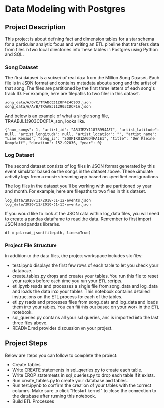 # Data Modeling with Postgres

## Project Description

This project is about defining fact and dimension tables for a star schema for a particular analytic focus and writing an ETL pipeline that transfers data from files in two local directories into these tables in Postgres using Python and SQL.

### Song Dataset

The first dataset is a subset of real data from the Million Song Dataset. Each file is in JSON format and contains metadata about a song and the artist of that song. The files are partitioned by the first three letters of each song's track ID. For example, here are filepaths to two files in this dataset.

`song_data/A/B/C/TRABCEI128F424C983.json`  
`song_data/A/A/B/TRAABJL12903CDCF1A.json`

And below is an example of what a single song file, TRAABJL12903CDCF1A.json, looks like.

`{"num_songs": 1, "artist_id": "ARJIE2Y1187B994AB7", "artist_latitude": null, "artist_longitude": null, "artist_location": "", "artist_name": "Line Renaud", "song_id": "SOUPIRU12A6D4FA1E1", "title": "Der Kleine Dompfaff", "duration": 152.92036, "year": 0}`

### Log Dataset

The second dataset consists of log files in JSON format generated by this event simulator based on the songs in the dataset above. These simulate activity logs from a music streaming app based on specified configurations.

The log files in the dataset you'll be working with are partitioned by year and month. For example, here are filepaths to two files in this dataset.

`log_data/2018/11/2018-11-12-events.json`  
`log_data/2018/11/2018-11-13-events.json`

If you would like to look at the JSON data within log_data files, you will need to create a pandas dataframe to read the data. Remember to first import JSON and pandas libraries.

`df = pd.read_json(filepath, lines=True)`

### Project File Structure

In addition to the data files, the project workspace includes six files:  

- test.ipynb displays the first few rows of each table to let you check your database.
- create_tables.py drops and creates your tables. You run this file to reset your tables before each time you run your ETL scripts.
- etl.ipynb reads and processes a single file from song_data and log_data and loads the data into your tables. This notebook contains detailed instructions on the ETL process for each of the tables.
- etl.py reads and processes files from song_data and log_data and loads them into your tables. You can fill this out based on your work in the ETL notebook.
- sql_queries.py contains all your sql queries, and is imported into the last three files above.
- README.md provides discussion on your project.


##  Project Steps

Below are steps you can follow to complete the project:

- Create Tables
- Write CREATE statements in sql_queries.py to create each table.
- Write DROP statements in sql_queries.py to drop each table if it exists.
- Run create_tables.py to create your database and tables.
- Run test.ipynb to confirm the creation of your tables with the correct columns. Make sure to click "Restart kernel" to close the connection to the database after running this notebook.
- Build ETL Processes